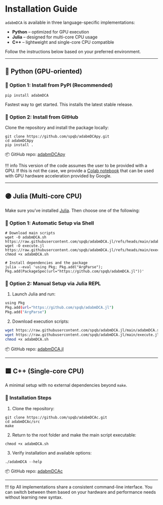 # Installation Guide

`adabmDCA` is available in three language-specific implementations:

- **Python** – optimized for GPU execution  
- **Julia** – designed for multi-core CPU usage  
- **C++** – lightweight and single-core CPU compatible

Follow the instructions below based on your preferred environment.

---

## 🔷 Python (GPU-oriented)

### 🔹 Option 1: Install from PyPI (Recommended)

```{bash}
pip install adabmDCA
```

Fastest way to get started. This installs the latest stable release.

### 🔹 Option 2: Install from GitHub

Clone the repository and install the package locally:

```{bash}
git clone https://github.com/spqb/adabmDCApy.git
cd adabmDCApy
pip install .
```

📦 GitHub repo: [adabmDCApy](https://github.com/spqb/adabmDCApy.git)

!!! info
    This version of the code assumes the user to be provided with a GPU. If this is not the case, we provide a [Colab notebook](https://colab.research.google.com/drive/1l5e1W8pk4cB92JAlBElLzpkEk6Hdjk7B?usp=sharing) that can be used with GPU hardware acceleration provided by Google.

---

## 🟣 Julia (Multi-core CPU)

Make sure you’ve installed [Julia](https://julialang.org/downloads/). Then choose one of the following:

### 🔹 Option 1: Automatic Setup via Shell

```{bash}
# Download main scripts
wget -O adabmDCA.sh https://raw.githubusercontent.com/spqb/adabmDCA.jl/refs/heads/main/adabmDCA.sh
wget -O execute.jl https://raw.githubusercontent.com/spqb/adabmDCA.jl/refs/heads/main/execute.jl
chmod +x adabmDCA.sh

# Install dependencies and the package
julia --eval 'using Pkg; Pkg.add("ArgParse"); Pkg.add(PackageSpec(url="https://github.com/spqb/adabmDCA.jl"))'
```

### 🔹 Option 2: Manual Setup via Julia REPL

1. Launch Julia and run:
```bash
using Pkg
Pkg.add(url="https://github.com/spqb/adabmDCA.jl")
Pkg.add("ArgParse")
```

2. Download execution scripts:
```bash
wget https://raw.githubusercontent.com/spqb/adabmDCA.jl/main/adabmDCA.sh
wget https://raw.githubusercontent.com/spqb/adabmDCA.jl/main/execute.jl
chmod +x adabmDCA.sh
```
        

📦 GitHub repo: [adabmDCA.jl](https://github.com/spqb/adabmDCA.jl.git)

---

## 🟦 C++ (Single-core CPU)

A minimal setup with no external dependencies beyond `make`.

### 🔹 Installation Steps

1. Clone the repository:
```{bash}
git clone https://github.com/spqb/adabmDCAc.git
cd adabmDCAc/src
make
```

2. Return to the root folder and make the main script executable:
```{bash}
chmod +x adabmDCA.sh
```

3. Verify installation and available options:
```{bash}
./adabmDCA --help
```

📦 GitHub repo: [adabmDCAc](https://github.com/spqb/adabmDCAc.git)

---

!!! tip
    All implementations share a consistent command-line interface. You can switch between them based on your hardware and performance needs without learning new syntax.
